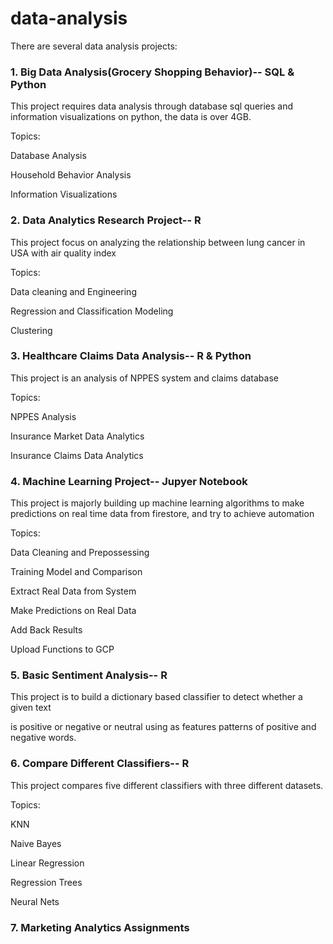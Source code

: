 # data-analysis
There are several data analysis projects:

### 1. Big Data Analysis(Grocery Shopping Behavior)-- SQL & Python
This project requires data analysis through database sql queries and information visualizations on python, the data is over 4GB.

Topics:

Database Analysis

Household Behavior Analysis

Information Visualizations


### 2. Data Analytics Research Project-- R
This project focus on analyzing the relationship between lung cancer in USA with air quality index

Topics:

Data cleaning and Engineering

Regression and Classification Modeling

Clustering

### 3. Healthcare Claims Data Analysis-- R & Python
This project is an analysis of NPPES system and claims database

Topics:

NPPES Analysis

Insurance Market Data Analytics

Insurance Claims Data Analytics

### 4. Machine Learning Project-- Jupyer Notebook
This project is majorly building up machine learning algorithms to make predictions on real time data from firestore, and try to achieve automation

Topics:

Data Cleaning and Prepossessing

Training Model and Comparison

Extract Real Data from System

Make Predictions on Real Data

Add Back Results

Upload Functions to GCP

### 5. Basic Sentiment Analysis-- R

This project is to build a dictionary based classifier to detect whether a given text 

is positive or negative or neutral using as features patterns of positive and negative words. 

### 6. Compare Different Classifiers-- R

This project compares five different classifiers with three different datasets.

Topics:

KNN

Naive Bayes

Linear Regression

Regression Trees

Neural Nets

### 7. Marketing Analytics Assignments
